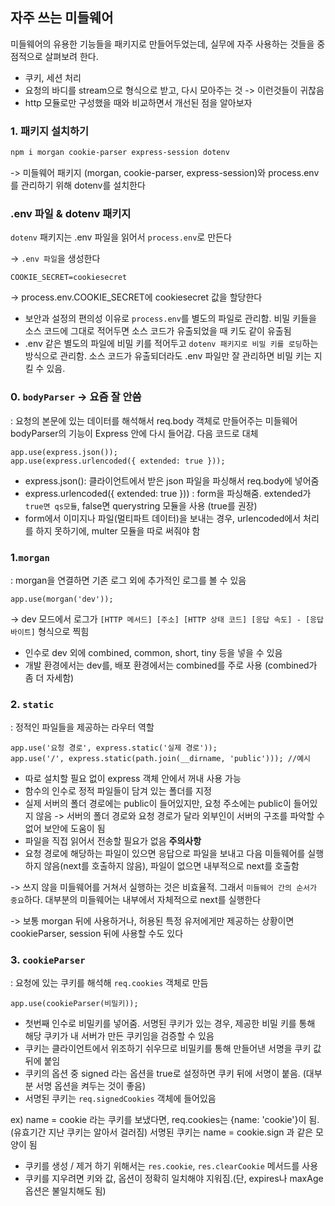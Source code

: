 ## 자주 쓰는 미들웨어
미들웨어의 유용한 기능들을 패키지로 만들어두었는데, 실무에 자주 사용하는 것들을 중점적으로 살펴보려 한다.
- 쿠키, 세션 처리
- 요청의 바디를 stream으로 형식으로 받고, 다시 모아주는 것 -> 이런것들이 귀찮음
- http 모듈로만 구성했을 때와 비교하면서 개선된 점을 알아보자

### 1. 패키지 설치하기

```BASH
npm i morgan cookie-parser express-session dotenv
```
-> 미들웨어 패키지 (morgan, cookie-parser, express-session)와 process.env를 관리하기 위해 dotenv를 설치한다

### .env 파일  & dotenv 패키지
`dotenv` 패키지는 .env 파일을 읽어서 `process.env`로 만든다

-> `.env 파일`을 생성한다
```
COOKIE_SECRET=cookiesecret
```
-> process.env.COOKIE_SECRET에 cookiesecret 값을 할당한다

- 보안과 설정의 편의성 이유로 `process.env`를 별도의 파일로 관리함. 비밀 키들을 소스 코드에 그대로 적어두면 소스 코드가 유출되었을 때 키도 같이 유출됨
-  .env 같은 별도의 파일에 비밀 키를 적어두고 `dotenv 패키지로 비밀 키를 로딩`하는 방식으로 관리함. 소스 코드가 유출되더라도 .env 파일만 잘 관리하면 비밀 키는 지킬 수 있음.

### 0. `bodyParser` -> 요즘 잘 안씀
: 요청의 본문에 있는 데이터를 해석해서 req.body 객체로 만들어주는 미들웨어
bodyParser의 기능이 Express 안에 다시 들어감. 다음 코드로 대체
```JS
app.use(express.json());
app.use(express.urlencoded({ extended: true }));
```
- express.json(): 클라이언트에서 받은 json 파일을 파싱해서 req.body에 넣어줌
- express.urlencoded({ extended: true })) : form을 파싱해줌. extended가 `true면 qs모듈`, false면 querystring 모듈을 사용 (true를 권장)
- form에서 이미지나 파일(멀티파트 데이터)을 보내는 경우, urlencoded에서 처리를 하지 못하기에, multer 모듈을 따로 써줘야 함

### 1.`morgan`
: morgan을 연결하면 기존 로그 외에 추가적인 로그를 볼 수 있음
```JS
app.use(morgan('dev'));
```
-> dev 모드에서 로그가 `[HTTP 메서드] [주소] [HTTP 상태 코드] [응답 속도] - [응답 바이트]` 형식으로 찍힘

- 인수로 dev 외에 combined, common, short, tiny 등을 넣을 수 있음 
- 개발 환경에서는 dev를, 배포 환경에서는 combined를 주로 사용 (combined가 좀 더 자세함)

### 2. `static`
: 정적인 파일들을 제공하는 라우터 역할
```JS
app.use('요청 경로', express.static('실제 경로'));
app.use('/', express.static(path.join(__dirname, 'public'))); //예시
```
- 따로 설치할 필요 없이 express 객체 안에서 꺼내 사용 가능
- 함수의 인수로 정적 파일들이 담겨 있는 폴더를 지정
- 실제 서버의 폴더 경로에는 public이 들어있지만, 요청 주소에는 public이 들어있지 않음 -> 서버의 폴더 경로와 요청 경로가 달라 외부인이 서버의 구조를 파악할 수 없어 보안에 도움이 됨
- 파일을 직접 읽어서 전송할 필요가 없음
**주의사항**
- 요청 경로에 해당하는 파일이 있으면 응답으로 파일을 보내고 다음 미들웨어를 실행하지 않음(next를 호출하지 않음), 파일이 없으면 내부적으로 next를 호출함

-> 쓰지 않을 미들웨어를 거쳐서 실행하는 것은 비효율적. 그래서 `미들웨어 간의 순서가 중요`하다. 대부분의 미들웨어는 내부에서 자체적으로 next를 실행한다

-> 보통 morgan 뒤에 사용하거나, 허용된 특정 유저에게만 제공하는 상황이면 cookieParser, session 뒤에 사용할 수도 있다
### 3. `cookieParser`
: 요청에 있는 쿠키를 해석해 `req.cookies` 객체로 만듬
```JS
app.use(cookieParser(비밀키));
```
- 첫번째 인수로 비밀키를 넣어줌. 서명된 쿠키가 있는 경우, 제공한 비밀 키를 통해 해당 쿠키가 내 서버가 만든 쿠키임을 검증할 수 있음
- 쿠키는 클라이언트에서 위조하기 쉬우므로 비밀키를 통해 만들어낸 서명을 쿠키 값 뒤에 붙임
- 쿠키의 옵션 중 signed 라는 옵션을 true로 설정하면 쿠키 뒤에 서명이 붙음. (대부분 서명 옵션을 켜두는 것이 좋음)
- 서명된 쿠키는 `req.signedCookies` 객체에 들어있음

ex) name = cookie 라는 쿠키를 보냈다면, req.cookies는 {name: 'cookie'}이 됨. (유효기간 지난 쿠키는 알아서 걸러짐)
서명된 쿠키는 name = cookie.sign 과 같은 모양이 됨

- 쿠키를 생성 / 제거 하기 위해서는 `res.cookie`, `res.clearCookie` 메서드를 사용
- 쿠키를 지우려면 키와 값, 옵션이 정확히 일치해야 지워짐.(단, expires나 maxAge 옵션은 불일치해도 됨)




